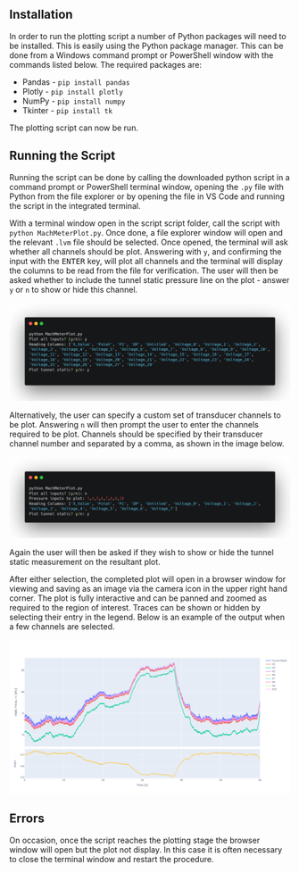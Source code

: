## Installation

In order to run the plotting script a number of Python packages will need to be installed. This is easily using the Python package manager. This can be done from a Windows command prompt or PowerShell window with the commands listed below. The required packages are:

* Pandas - `pip install pandas`
* Plotly - `pip install plotly`
* NumPy - `pip install numpy`
* Tkinter - `pip install tk`

The plotting script can now be run.

## Running the Script

Running the script can be done by calling the downloaded python script in a command prompt or PowerShell terminal window, opening the `.py` file with Python from the file explorer or by opening the file in VS Code and running the script in the integrated terminal.

With a terminal window open in the script script folder, call the script with `python MachMeterPlot.py`. Once done, a file explorer window will open and the relevant `.lvm` file should be selected.
Once opened, the terminal will ask whether all channels should be plot. Answering with `y`, and confirming the input with the <kbd>ENTER</kbd> key, will plot all channels and the terminal will display the columns to be read from the file for verification. The user will then be asked whether to include the tunnel static pressure line on the plot - answer `y` or `n` to show or hide this channel.

![Plotting all transducer channels.](plot_all.png)

Alternatively, the user can specify a custom set of transducer channels to be plot. Answering `n` will then prompt the user to enter the channels required to be plot. Channels should be specified by their transducer channel number and separated by a comma, as shown in the image below.

![Plotting transducer channels 3 - 10.](plot_columns.png)

Again the user will then be asked if they wish to show or hide the tunnel static measurement on the resultant plot.

After either selection, the completed plot will open in a browser window for viewing and saving as an image via the camera icon in the upper right hand corner. The plot is fully interactive and can be panned and zoomed as required to the region of interest. Traces can be shown or hidden by selecting their entry in the legend. Below is an example of the output when a few channels are selected.

![Resultant plot of channels 3 - 10 with Tunnel Static included.](plot.png)

## Errors

On occasion, once the script reaches the plotting stage the browser window will open but the plot not display. In this case it is often necessary to close the terminal window and restart the procedure.
